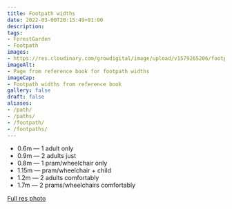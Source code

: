 ```yaml
---
title: Footpath widths
date: 2022-03-00T20:15:49+01:00
description: 
tags: 
- ForestGarden
- Footpath
images: 
- https://res.cloudinary.com/growdigital/image/upload/v1579265206/footpaths-regs-D0C452CF.jpg
imageAlt:
- Page from reference book for footpath widths
imageCap:
- Footpath widths from reference book
gallery: false
draft: false
aliases: 
- /path/
- /paths/
- /footpath/
- /footpaths/
---
```


* 0.6m — 1 adult only
* 0.9m — 2 adults just
* 0.8m — 1 pram/wheelchair only
* 1.15m — pram/wheelchair + child
* 1.2m — 2 adults comfortably
* 1.7m — 2 prams/wheelchairs comfortably

[Full res photo](https://res.cloudinary.com/growdigital/image/upload/v1579265206/footpaths-regs-D0C452CF.jpg)
